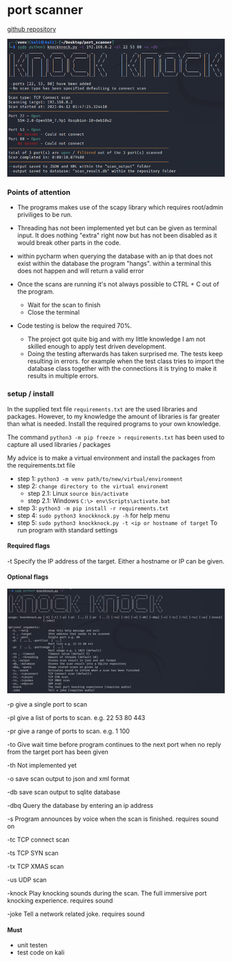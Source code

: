 # port scanner

[github repository](https://github.com/loran-code/port_scanner/)

![terminal example](view/static/image/terminal_example.png)

### Points of attention
- The programs makes use of the scapy library which requires root/admin priviliges to be run.
- Threading has not been implemented yet but can be given as terminal input. It does nothing "extra" right now but has not been disabled as it would break other parts in the code.
- within pycharm when querying the database with an ip that does not exist within the database the program "hangs".
  within a terminal this does not happen and will return a valid error
- Once the scans are running it's not always possible to CTRL + C out of the program.
  - Wait for the scan to finish
  - Close the terminal
  
- Code testing is below the required 70%. 
  - The project got quite big and with my little knowledge I am not skilled enough to apply test driven development.
  - Doing the testing afterwards has taken surprised me. The tests keep resulting in errors. for example when the test class tries to import the database class together with the connections it is trying to make it results in multiple errors.
  

### setup / install
In the supplied text file `requirements.txt` are the used  libraries and packages.
However, to my knowledge the amount of libraries is far greater than what is needed.
Install the required programs to your own knowledge.

The command `python3 -m pip freeze > requirements.txt` has been used to capture all used libraries / packages

My advice is to make a virtual environment and install the packages from the requirements.txt file
- step 1: `python3 -m venv path/to/new/virtual/environment`
- step 2: `change directory to the virtual environemt`
  - step 2.1: Linux `source bin/activate`
  - step 2.1: Windows `C:\> env\Scripts\activate.bat`
- step 3: `python3 -m pip install -r requirements.txt`
- step 4: `sudo python3 knockknock.py -h` for help menu
- step 5: `sudo python3 knockknock.py -t <ip or hostname of target` To run program with standard settings


#### Required flags
-t Specify the IP address of the target. Either a hostname or IP can be given.

#### Optional flags
![terminal example](view/static/image/info.png)

-p give a single port to scan

-pl give a list of ports to scan. e.g. 22 53 80 443

-pr give a range of ports to scan. e.g. 1 100

-to Give wait time before program continues to the next port when no reply from the target port has been given

-th Not implemented yet

-o save scan output to json and xml format

-db save scan output to sqlite database

-dbq Query the database by entering an ip address

-s Program announces by voice when the scan is finished. requires sound on

-tc TCP connect scan

-ts TCP SYN scan

-tx TCP XMAS scan

-us UDP scan

-knock Play knocking sounds during the scan. The full immersive port knocking experience. requires sound

-joke Tell a network related joke. requires sound

#### Must
- unit testen
- test code on kali
